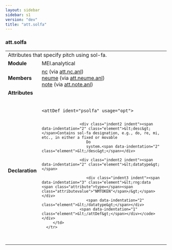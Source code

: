 ```yaml
---
layout: sidebar
sidebar: s1
version: "dev"
title: "att.solfa"
---
```

<div class="classSpec att">
   <h3 id="att.solfa">att.solfa</h3>
   <table class="wovenodd">
      <tr>
         <td colspan="2" class="wovenodd-col2">Attributes that specify pitch using sol-fa.</td>
      </tr>
      <tr>
         <td class="wovenodd-col1"><strong>Module</strong></td>
         <td class="wovenodd-col2">MEI.analytical</td>
      </tr>
      <tr>
         <td class="wovenodd-col1"><strong>Members</strong></td>
         <td class="wovenodd-col2">
            <div class="parent">
               <div><a class="link_odd_elementSpec" href="{{ site.baseurl }}/{{ page.version }}/elements/nc.html">nc</a><span> (via <a class="link_odd_classSpec" href="{{ site.baseurl }}/{{ page.version }}/attribute-classes/att.nc.anl.html">att.nc.anl</a>)</span></div>
               <div><a class="link_odd_elementSpec" href="{{ site.baseurl }}/{{ page.version }}/elements/neume.html">neume</a><span> (via <a class="link_odd_classSpec" href="{{ site.baseurl }}/{{ page.version }}/attribute-classes/att.neume.anl.html">att.neume.anl</a>)</span></div>
               <div><a class="link_odd_elementSpec" href="{{ site.baseurl }}/{{ page.version }}/elements/note.html">note</a><span> (via <a class="link_odd_classSpec" href="{{ site.baseurl }}/{{ page.version }}/attribute-classes/att.note.anl.html">att.note.anl</a>)</span></div>
            </div>
         </td>
      </tr>
      <tr>
         <td class="wovenodd-col1"><strong>Attributes</strong></td>
         <td class="wovenodd-col2"></td>
      </tr>
      <tr>
         <td class="wovenodd-col1"><strong>Declaration</strong></td>
         <td class="wovenodd-col2">
            <div class="code" xml:space="preserve" data-lang="ODD"><code>
                  <div class="indent1 indent"><span data-indentation="1" class="element">&lt;attDef <span class="attribute">ident=</span><span class="attributevalue">"psolfa"</span> <span class="attribute">usage=</span><span class="attributevalue">"opt"</span>&gt;</span>
                     
                     <div class="indent2 indent"><span data-indentation="2" class="element">&lt;desc&gt;</span>Contains sol-fa designation, e.g., do, re, mi, etc., in either a fixed or movable
                        Do
                        system.<span data-indentation="2" class="element">&lt;/desc&gt;</span></div>
                     
                     <div class="indent2 indent"><span data-indentation="2" class="element">&lt;datatype&gt;</span>
                        
                        <div class="indent3 indent"><span data-indentation="3" class="element">&lt;rng:data <span class="attribute">type=</span><span class="attributevalue">"NMTOKEN"</span>/&gt;</span></div>
                        <span data-indentation="2" class="element">&lt;/datatype&gt;</span></div>
                     <span data-indentation="1" class="element">&lt;/attDef&gt;</span></div></code></div>
         </td>
      </tr>
   </table>
</div>